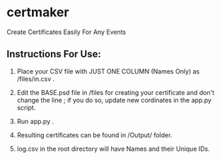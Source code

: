 # certmaker
Create Certificates Easily For Any Events


## Instructions For Use:

1. Place your CSV file with JUST ONE COLUMN (Names Only) as /files/in.csv .

2. Edit the BASE.psd file in /files for creating your certificate and don't change the line ; if you do so, update new cordinates in the app.py script.

3. Run app.py .

4. Resulting certificates can be found in /Output/ folder.

5. log.csv in the root directory will have Names and their Unique IDs.
